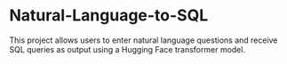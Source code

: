 # Natural-Language-to-SQL
This project allows users to enter natural language questions and receive SQL queries as output using a Hugging Face transformer model.

